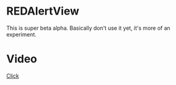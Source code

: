 REDAlertView
============

This is super beta alpha. Basically don't use it yet, it's more of an experiment.

Video
=====

[Click](http://taylorswift.ly/P7ee)
